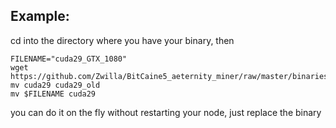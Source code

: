 ## Example:

cd into the directory where you have your binary, then



```
FILENAME="cuda29_GTX_1080"
wget 
https://github.com/Zwilla/BitCaine5_aeternity_miner/raw/master/binaries/$FILENAME
mv cuda29 cuda29_old
mv $FILENAME cuda29
```

you can do it on the fly without restarting your node, just replace the binary
